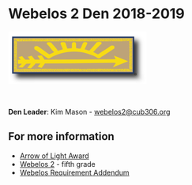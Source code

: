 # Webelos 2 Den 2018-2019 #

![alt text](../../images/dens/arrowoflightinsignia.png "cub scout webelos rank")

<br clear="both">

**Den Leader**: Kim Mason - [webelos2@cub306.org](mailto:webelos2@cub306.org)

## For more information ##

* [Arrow of Light Award](https://meritbadge.org/wiki/index.php/Arrow_of_Light_award)
* [Webelos 2](https://cubscouts.org/library/welcome-to-arrow-of-light-cub-scouting/) - fifth grade
* [Webelos Requirement Addendum](https://filestore.scouting.org/filestore/cubscouts/pdf/WEBELOS_AOL_Addendum.pdf)
